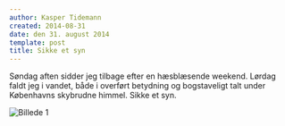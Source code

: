 ```yaml
---
author: Kasper Tidemann
created: 2014-08-31
date: den 31. august 2014
template: post
title: Sikke et syn
---
```


Søndag aften sidder jeg tilbage efter en hæsblæsende weekend. Lørdag faldt jeg i vandet, både i overført betydning og bogstaveligt talt under Københavns skybrudne himmel. Sikke et syn.

![Billede 1](/photos/sikke-et-syn/1.jpg)